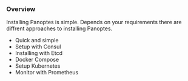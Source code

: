 
### Overview

Installing Panoptes is simple. Depends on your requirements there are diffrent approaches to installing Panoptes.  

- Quick and simple
- Setup with Consul
- Installing with Etcd
- Docker Compose 
- Setup Kubernetes
- Monitor with Prometheus 



